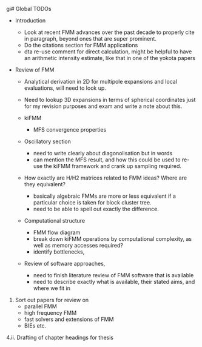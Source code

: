 gi# Global TODOs

- Introduction
    - Look at recent FMM advances over the past decade to properly cite in paragraph, beyond ones that are super prominent.
    - Do the citations section for FMM applications
    - dta re-use comment for direct calculation, might be helpful to have an arithmetic intensity estimate, like that in one of the yokota papers

- Review of FMM
    - Analytical derivation in 2D for multipole expansions and local evaluations, will need to look up.
    - Need to lookup 3D expansions in terms of spherical coordinates just for my revision purposes and exam and write a note about this.
    - kiFMM
        - MFS convergence properties
    - Oscillatory section
        - need to write clearly about diagonolisation but in words
        - can mention the MFS result, and how this could be used to re-use the kiFMM framework and crank up sampling required.
    - How exactly are H/H2 matrices related to FMM ideas? Where are they equivalent?
        - basically algebraic FMMs are more or less equivalent if a particular choice is taken for block cluster tree.
        - need to be able to spell out exactly the difference.

    - Computational structure
        - FMM flow diagram
        - break down kiFMM operations by computational complexity, as well as memory accesses required?
        - identify bottlenecks,

    - Review of software approaches,
        - need to finish literature review of FMM software that is available
        - need to describe exactly what is available, their stated aims, and where we fit in



1. Sort out papers for review on
    - parallel FMM
    - high frequency FMM
    - fast solvers and extensions of FMM
    - BIEs etc.

4.ii. Drafting of chapter headings for thesis
